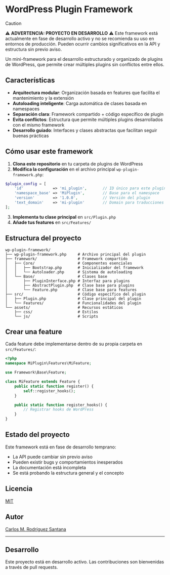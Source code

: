 # WordPress Plugin Framework

> [!CAUTION]
> ⚠️ **ADVERTENCIA: PROYECTO EN DESARROLLO** ⚠️
> Este framework está actualmente en fase de desarrollo activo y no se recomienda su uso en entornos de producción.
> Pueden ocurrir cambios significativos en la API y estructura sin previo aviso.

Un mini-framework para el desarrollo estructurado y organizado de plugins de WordPress, que permite crear múltiples plugins sin conflictos entre ellos.

## Características

- **Arquitectura modular**: Organización basada en features que facilita el mantenimiento y la extensión
- **Autoloading inteligente**: Carga automática de clases basada en namespaces
- **Separación clara**: Framework compartido + código específico de plugin
- **Evita conflictos**: Estructura que permite múltiples plugins desarrollados con el mismo framework
- **Desarrollo guiado**: Interfaces y clases abstractas que facilitan seguir buenas prácticas

## Cómo usar este framework

1. **Clona este repositorio** en tu carpeta de plugins de WordPress
2. **Modifica la configuración** en el archivo principal `wp-plugin-framework.php`:

```php
$plugin_config = [
    'id'             => 'mi_plugin',       // ID único para este plugin
    'namespace_base' => 'MiPlugin',        // Base para el namespace
    'version'        => '1.0.0',           // Versión del plugin
    'text_domain'    => 'mi-plugin'        // Domain para traducciones
];
```

3. **Implementa tu clase principal** en `src/Plugin.php`
4. **Añade tus features** en `src/Features/`

## Estructura del proyecto

```
wp-plugin-framework/
├── wp-plugin-framework.php     # Archivo principal del plugin
├── framework/                  # Framework compartido
│   ├── Core/                   # Componentes esenciales
│   │   ├── Bootstrap.php       # Inicializador del framework
│   │   └── Autoloader.php      # Sistema de autoloading
│   └── Base/                   # Clases base
│       ├── PluginInterface.php # Interfaz para plugins
│       ├── AbstractPlugin.php  # Clase base para plugins
│       └── Feature.php         # Clase base para features
├── src/                        # Código específico del plugin
│   ├── Plugin.php              # Clase principal del plugin
│   └── Features/               # Funcionalidades del plugin
└── assets/                     # Recursos estáticos
    ├── css/                    # Estilos
    └── js/                     # Scripts
```

## Crear una feature

Cada feature debe implementarse dentro de su propia carpeta en `src/Features/`:

```php
<?php
namespace MiPlugin\Features\MiFeature;

use Framework\Base\Feature;

class MiFeature extends Feature {
    public static function register() {
        self::register_hooks();
    }

    public static function register_hooks() {
        // Registrar hooks de WordPress
    }
}
```

## Estado del proyecto

Este framework está en fase de desarrollo temprano:

- La API puede cambiar sin previo aviso
- Pueden existir bugs y comportamientos inesperados
- La documentación está incompleta
- Se está probando la estructura general y el concepto

## Licencia

[MIT](LICENSE)

## Autor

[Carlos M. Rodríguez Santana](https://github.com/tuusuario)

---

## Desarrollo

Este proyecto está en desarrollo activo. Las contribuciones son bienvenidas a través de pull requests.
